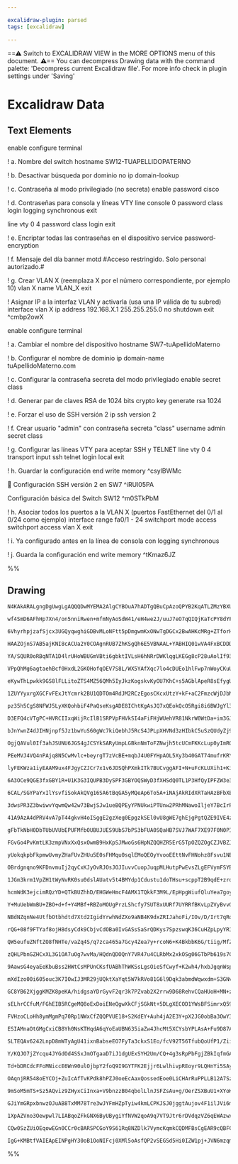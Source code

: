 ```yaml
---

excalidraw-plugin: parsed
tags: [excalidraw]

---
```

==⚠  Switch to EXCALIDRAW VIEW in the MORE OPTIONS menu of this document. ⚠== You can decompress Drawing data with the command palette: 'Decompress current Excalidraw file'. For more info check in plugin settings under 'Saving'


# Excalidraw Data

## Text Elements
enable
configure terminal

! a. Nombre del switch
hostname SW12-TUAPELLIDOPATERNO

! b. Desactivar búsqueda por dominio
no ip domain-lookup

! c. Contraseña al modo privilegiado (no secreta)
enable password cisco

! d. Contraseñas para consola y líneas VTY
line console 0
password class
login
logging synchronous
exit

line vty 0 4
password class
login
exit

! e. Encriptar todas las contraseñas en el dispositivo
service password-encryption

! f. Mensaje del día
banner motd #Acceso restringido. Solo personal autorizado.#

! g. Crear VLAN X (reemplaza X por el número correspondiente, por ejemplo 10)
vlan X
name VLAN_X
exit

! Asignar IP a la interfaz VLAN y activarla (usa una IP válida de tu subred)
interface vlan X
ip address 192.168.X.1 255.255.255.0
no shutdown
exit
 ^cmbp2owX

enable
configure terminal

! a. Cambiar el nombre del dispositivo
hostname SW7-tuApellidoMaterno

! b. Configurar el nombre de dominio
ip domain-name tuApellidoMaterno.com

! c. Configurar la contraseña secreta del modo privilegiado
enable secret class

! d. Generar par de claves RSA de 1024 bits
crypto key generate rsa
1024

! e. Forzar el uso de SSH versión 2
ip ssh version 2

! f. Crear usuario "admin" con contraseña secreta "class"
username admin secret class

! g. Configurar las líneas VTY para aceptar SSH y TELNET
line vty 0 4
transport input ssh telnet
login local
exit

! h. Guardar la configuración
end
write memory ^csylBWMc

🔧 Configuración SSH versión 2 en SW7 ^iRUl05PA

Configuración básica del Switch SW12 ^m0STkPbM


! h. Asociar todos los puertos a la VLAN X (puertos FastEthernet del 0/1 al 0/24 como ejemplo)
interface range fa0/1 - 24
switchport mode access
switchport access vlan X
exit

! i. Ya configurado antes en la línea de consola con logging synchronous

! j. Guarda la configuración
end
write memory ^tKmaz6JZ

%%
## Drawing
```compressed-json
N4KAkARALgngDgUwgLgAQQQDwMYEMA2AlgCYBOuA7hADTgQBuCpAzoQPYB2KqATLZMzYBXUtiRoIACyhQ4zZAHoFAc0JRJQgEYA6bGwC2CgF7N6hbEcK4OCtptbErHALRY8RMpWdx8Q1TdIEfARcZgRmBShcZQUebQBObR4aOiCEfQQOKGZuAG1wMFAwYogSbghsfU04HjYKAA0U4shYRHKoLCgmksxuZwBmAFZEgEZ4+IAOeIAGEf6ANgB2EYnF

wf4SmD6AFhHp7Xn4/on5nniRwen+mfmNyAoSdW41/eH4we2J/uuJ7eO7qQIQjKaTcPY8dYFSDWZTBbjTAHMKCkNgAawQAGE2Pg2KRygBiEYIIlE7qQTS4bCo5QooQcYhYnF4iTI6zMOC4QJZMkQABmhHw+AAyrA4RJBB4eUiUeiAOqPSTcPhQiDStEIEUwMXoCVlAG0kEccI5NAjAFsDnYNRbU3TBEqmnCOAASWIJtQuQAugDeeQMq7uBwhIKAYR

6VhyrhpjzafSjcx3UGQyqwghiGDBvMLoNFtt5pDmgwmKxONwTgDGCx2BwAHKcMRg+ZTforHjzfqh5gAETSHXTaF5BDCAM0wnpAFFghksong/gAUI4MRcH2wbntmsxqt5tNFgCiBxUYG5/u2FS09xB/hhyqOpguhJMrhNMEADocPQcfnKEQIVAdUh9DDAh33fABCVBcG0VA6yqQJUGIIJUGYB4oGwSR30kNgkQ4XAMlQIVZRGHhnAAFQAVQAQQABX

HAAZOjnS7AB5ajKNI8cACUa2Y0COAgnRUB7ZhKSgQh6E5VBNAAL+YABHIQ01wVA4FxBCDDDdh3w4NhUEIOB1P0XAw2cHE0UXPiIOwaCsSycgwgAR+UghUH0NhiF0uBSHEgUEFUXAPNQAAKHTkIQbBAiiABKd8nxfP8OQTChcWIVArWYPRLIQmzOFZRzQhUzllM/CVlJgVB8AAW6NAqADVSIATXfA8/xK7E/2md9EpQlK0vwUJmGath/CG5R/GUZC

YA/SQUR0oRBqNTA1D4lrUHoWBUGmVBti6gbktIVLsH6hNRrDWKlqgLKEGg8cP28uAolIf93IK460ty+yECc5hUEyX78AQwh2WwtRxLYd8wlIMwxEKpKUtcO74DEzgst5aCAFlMhEgArP9EIB4hKtwd8KQ4I0nrcqBUvxSjsDEQRUECaUw1UDzoKFbFPOLTgXNwIQoFxQgjACthtHxLLlBswJJNqujKJrVB6mCwJ0h8XBhcVlS1KQjhpIyFF3tIJn

VPpQhMg6agtaehBcf0HxdL2GKOHofqOEV7S8L/WX5YAfXqc7lo4cDUEo1hlFwp7nWoyCKuUsMAMHIxUG9hXytE8TOX64L5uUullKjtaAEOPGUxD/yEZCtECYgnfjphBxhl3rHdjh9Mg4gyGNVAxjiEYm20eptBGXhBkGJJR/HsfOrJ3TmA0Km6iDxbA5jShSM6co4rfD9OG/X9/yYIDcPwLKoJggxNHg/HkNQ9DMOwqBcPwwjiLIqjaIYpjWPYri

eKywThLpwkk9GS8lFLLitoZTS4MZ56QMh5IyJkzKogskvKyOU7KhC+s5AGblApeR8sEfygUQqz3CpFXATst4JT2r1dKmU0HZVQLZPK2CfocnIO9DgpVUDlSqjVH69UmocFWm1YIm1dpwwOn1Aap0l44jGizSa01ZrCAWlgQOzUwx/nWuVLaO0ODdX2odY6C0FFnWXpdRh11UC3QivpR6z1lw/Tep+Vh31fpuyQo4YGrAxL0BgZDaGNCpHEARhFJG

1ZUYYyxrgXGCFvFExJtYcmrk2BU1QDTOm4RdJM2RCzEgosCKcxUtzY+kF+aC2FmzcWjDJbMOlk9FOmsgoqztv1DWStVLWwBrrfWuk9BG3CCbRw5sECW26b9W29tu7TCdk3N2/syae2TnLGsfsA5WODqHYEEdUAF2UlnOupBE6rPlrwyC2B/GZ2UkFHOqA877OjvQYuJBS5/igBXZgVc0y1yyPXSkOjXYtzbgFTuCZu7xF7v3Qew8IRj3hZPbQ09Q

pz35h5CgS8NFWJ5LyXKQohbiF4PaQseKsgADE8IChtKgAsJQ7xQEokQcO5Rgi8i6BWJgYl3BMt2e0C0PI3HGXJgGNASZ5wqkFv4Ag697yb1wvFd8n497wQAkfECjCz6wUvnjJCKE1B3w4FhHCKyX4kQojReijEWJsQ4txXijCAHhCAZJUBCklKQIQdA7Suk24IOFaZNg5k4BZWsswj6WCnKQVwe5Ty3kzBEKsCQ1F5CEDRVigq8RRi6FAwYcHYgG

D3EFQ4cVTgPC+HVRCIIxqWijRcIlB1SRPVpFHVkSI4aFiFHjWUehVR81NkrW0WtDa+im3GJkSddtI1LFXRundBxkkBbONjj9Nxn0PF/W8UDVSfiwYQyYME2GzawmZAiQ9KJjC0aoExtwuJuqCZJI4KTVJlNqa03prk8I+SOCsyKRzHEpSWA8wBnzAW3lqmi1qcHepGJGlnIVkrVpCBVYdOUl07WvS9ZMAGbiY2nBRn/ImdraZAHHbvgWS3J+Xs1k

bJnYwnZ4dJIHNjnpf5Jz1bwYuS60gWc7kiQebhJ5RcS4JPLpXHVNd3zHIbkC5uSzQUdyZj9HuQ8YVDxHgiieiKUWz3nhirFF13w8lA2wTi4RCXcGRIpfc2iAASQIQQPm7uPAoABfDYRQShlAkNgZgWoABCsp0bYB5K0Il0AN4Al6GgLMixkXzASxCRYZx3g5gBDS5wIxthT36IsIYixFiHGGNMHg2wAQPGIE8NAOZ9gtniPMXYIw5g8AmMRAEkgH

OgjQAVul0If3ahJSUNU6JGS4gJCSYkSARyUmpLGBknNmToFZNwjh5tcUCmFKKcLup0yImROqeUlXFRoGVIWYbGotvlB2zGYQhpjRgnNJaa0YI7QAkdIuV07ovQ+j9AgUVqBxWhnDNF9AuBkj6jHMQeMs5kxneQ/2VACXfhDCmHuFUlYSxcBO8lzlVZOB1g/ESng4IeB2mJ710o3ZewXgHEOcZKpRx0mIJOdI5sYcSsLIuZcq5TTrk3PEXMxFBuQA

PEeMVJ4VQ4nPAjq8N5CwMvlc+beyrgT7zVcBE+mqbJ4U0FYHpAOL5Xy3b40GAT74mufrKRYzhPmUUQIKQp6MVxMB0v/DBKrJI60N7qqBrcYF+oMAGqj5c7dBA8GwJ3AEdK6AMKG93qvyBPSzmuyNykwgRTTe8mN+D42+WITA6hYUM9QAnQtfN0EADimQmCSQ4aJ1tjAfqcSFJRUT4JthSTUAtM9AtUDonKsoav5AOiMxEu+dvs7UDktxMLfX81dJ

lyFEKWza1iyEAAM9ux4FJgyCZJCr7x1v6JDSQhPXmkITk7BUCvggAFI+N+uFcKLUXih1+KimJv++eaLuVl37DC/tNUvCWePH8RPFdCqStOqRqQqThQFB6SSJfFfcqDiOiGsccUiWtHREdbad8ZbYGUgEvMMOAfmZCOeA+fAI0KxcxN2KXDVbFLKSQSvC/A6SSZPXeBPSkDfLFekd8CgbyEfDINyUgLYfUNeDeR8TNBAJVdg0Aj5Q+DXU+bXKoPXf

6A3OCe9QGE3fxGBY1R+U1K3G3IQUPB3DySPF3GBYOQSWyD3fXHSdQ0TL1P3HfQyIPFZW3e3cPMw0gaPPQfQOPcNL8DgpPUtTBfKAAqIBJbPONQhPyJNAvSQ8IoAxhAtVAKvcmWvSSMuBvcIVAZvVvMudvTvbIJVYQh6XSfvVAQfdIkfFgYmDgCfaxaCafUgWfVQ+fUTRAg/VgTfXgZwvfLo6sXoy9KWU/B5b5S/XSG/P/IOCAR/FPMI9PV/G/VtE

6CAL/SGYPaYxIlYsvfiSokAkQVg16SA6tBqGA5yMQeAp6To5A+iNAjAkRIdXRTaHAzBFbXEQgwxEg/ojoCgtNORCqM8OgwzRhRg1I5g5cYIrhD3K0TfDNYgXg/gv8QQ3EEQlUMlKAAlIwInYXPkXKSlICfAGlCnBlXlFlCQNlDldHLlcwAgMkrHJbAVAEIVbRUgf7QHSVbyaVfAWVJzDASQ6QwI2Qg+QCBQrXZhHXFQr3ew6+HxHdU3HQh+YPQia

3dwsPR3Z3bwiwvYqwmQw42w73BwjSJw1ueBQPEyYPNUkwiPTUnw2PRhMNawoIljeY7BcIrPNJHPGI/PDNJXP8RYwAnYrKFItImvJ6OvLI/qRvXIlvNvErDvXXYoxGMovvBAAfIfZ3UfOoho4OGxZo1opCdoxfZfAYno7fU00g/fDHQY8s4OK9WDUY8/CYt/aYh/T8J/ddNPVNCI5Yj/NYoMDY3/YgI+bYj/OpA4sAt6fhKtZOaAktS5BAK4giEs2

41A9AzA4dPRV4vA7pT44gkvH4oISggE2gzXeg0EpgzkSEl0vU8gWE7ghEjgPgtQZE9IVE4zSpMzVgbEyzUgazSXOzTrJzEYFzYodzAoTzSAbzdAQgTicifAaYQYNiULeAcLBXKLbgQYE4bQE4BLOYQYHgM4UrCnDLFYRIGYbYErK4JYUrfMU7EoCrKrWlb4bQXLFsJseIbLFsCEdrIC7gIYAEGEAbPbGUTEBbAkBAK4OYEYHkCkKkd7ekUbRbaAc

gFbTkNbH0DbTUbUVUbEPUFMfbOUBUJUES9UbS7bPS3bFUA0SQaHB7SVJ7WAF7XE97F0N0PIb0dE37dkiXQsMMRCEHW/foG7JnOy8XWHIbeHZ4JYaYU4ereIXHTHJUHcRK6sAnBsXnXLCYCYFrXcTsHsYIHnVAWXenQsRnCcKcNnY8CKyALnZ3BHEYPnQYMYQXUnGzQ8aqjnEoKXdEGXOnAEBXCQQAXg3AByXYCJhK4OXJX2rLLM8QIit1XgoF5PK

FGvGo4PvKmtLK3zmpVNxXxQsxOwmB9HxKpSJMwoGs6HpNZQQHZR5ErG5TpOZQZOgCZJVBZJFQRw5MLClQ12WuGrGqdNAM4J6M6Jmu2r+l2sEs/PMx/LQCs1Ku6sAuBC62cwhDcw8xVGgogH0GmCFFIlRGok0HRhQraBZEixVBBwGDy2RROE+CbD7kotOBIp2HbCHh4GWFKxK36D+Dy3K2Muq2mG2BwqWEWAFwmGaszB4pVA62RqcwEpVCEqJVxPO

yUokqkpbFkpmwUvmyZHaFUvZHUu5E0sFHMqu0sqlEMoQEOyYvooEEttNvFHNohz8Fsvu1NEe04KcttBctpDcq+08tJW8s+t8q82B0jEGBCrjDdoBxDoECittEGG+AhAFwp2rNLDQEmFSvx3rCJShQmGmC+GmHeHyupz6uvARvJEhxZ2nGyA8oXCXHqrXG2A3GasmEKwLvarFxjpqogB6pp2Kv6tvHEPQEBsOI2s0ELlYDwEiIIlvn3zNUWr+pHtv

OBrdgnqno9KFDnvmuIj2qyCxKJyOvRJOsJOJIuvvCuopJuqpMLHutpPwEvsZLgEFVymFSYB8p7p+uPiXogFHrvMmvXtpJnq3oNXnqInBwVuhu/KJXhvaoQHs1lrBFArAHAuKEgtKAR2gAAGkjIjB5gAApAALRJrQvJsLBBx3H6G0AIsmGOE+G2E4sK3Sz6EuHmASCorywKzyx4Dob5qO24EYe0AK04rIq4uIgpxlsc34tewVv6yVtMpG3EokEJEm

1JGm3krm1VpZH1tWyNvRK0su0dslAUatv5t4BMYdp1Cdustu1doTHsu+scppT2B9qdE+zrq8s9g/q6qgrDokFwAr0jqh2jq+siv7ouHzHeGbtHizoZNy1uGpMP3SqJVay+D+F2DRz8qp0Kv7pKpHCrsqpnA8c5wbqKsaubv53bAhA7AAo6vCp8d7rPF6svEHvl2Hv7IgjBNDjPBUKXWwkBPYUUgIP6cOWUmaUQ2IK5X6cpSRHHHUBd0AOvmmAUGH

hcmWdK3ejcimRQzYD+QTkBUZhhD/EHGWeHmcF4AMX1TQkkF3M9L/EpHpgWiufQluYea7goyWXPODkIGggahCI90CmsA6B+j+izmnPeXrWxBCMBMUR/R7Rmk4DUSymxkvJYJvKFLHq4PhMRJfNcjfOEMXvaeDi6cECtEXVjRcX6cmeGZ+lGc4wmaGYFh+hmagDmY628MWaQlOejU2liA718N0hth2b2YBRhlUsHwHu5fOdKwhjntubwXueyUnWeZu

Y+MuUebWmBU+ZBO+d+f+Y4MBf+RBZoMOUgPrzLShcfy7SUT8xUURf7UYRRfBKvLpZVyBvvOxafKRLxaELRNJX2thuJWOopVOrPqHovqeuututxweofsjZZFesLHevfuDs/q5N+qJb2JJZ6fJY8kpcGamdpZY3GeCmpaZan1CFZfmY5ZLyWZWZ5fWf5YMEFZI12akzYxk0OZ/WOajHrelcublbVYVfVeNFldAdeaVZ+g+YHUYR+dQD+ehINd0iBZy

NBdNZqnNe4UtfbOtbhdtd7Xtd2IgidYrwhNdZXo9aNB4K9dxZRIJahoFi/IOv/D/Irt7qRqkdNGQdQcKExswfqj2GxkGGYmCoGtQvaDIZ6GSqFuywKwhAqa+FaxqcLAy0uCFvzvJyhTbA+DbD4aYuWH2BOHifeG4okb4u61xMVvhBMa0fQHxEkpbA1vUdm0h1o5UrZF0ZvpKH5BNsMaseMYMtEutuO3McE7Mr490oE8LBsrCu7g9qtC9tmVcY+3c

rQG+08f9FTYaf8ojH8dsyCdk9CbjvCdOBa0IvGASsSaSrQDKys7SpzswqK36CuHZpLpyYR1gYZwKdZyKfqfru53CaarGF2Cic7s6tPGlxafLvPr5M6egm6bJaej6fzZUkZZGeLbWRaTLewnfBZbZYWdra5frbWb5c2ZbeFcJblQkDi5DlJd6YpYGdS8LZjizhLaCmy+Zcrfy5rZnu5ZK42YFe2faV2b3sxOfZa2DagAJOpXOvDcZXjfQEpLuppJ5

QW5eufuZNftZO8fNHTe/vaZq4S/q7zca465a7Gcy4Zea7y+rcoN6+K4BkbbK6G/tiig/MfZhqJTydqfgfI9RsGHRogr/fKAxAagAEUjBZQuw5JeQSGIO5UMKbPcsEhtx2wxgWrVhma0BnBKK4tnPMPCL8xthcOVRGKROFgqH87jhOLBazgmw1heLEG0B5bCwqO0BlbLa2P6P1aZLmPta2OdzDauPIAePNstQLKpOhtLbhOTKxP0RLHJP9LpPbHZO

zQHLPbnGZHCxXL3G1OA7uOg7wvMa/HQdnQDOQnY7VR47u4CLRbMx2xkOSg06GTbPb619s7CcwQTgub8xDg3O01+7POyrvOa72d/PG7ecKnW6QuPgwu/PJcmncnWn6V2npMDnxWe2pWLnKu+S0+xWjnJW+3s/JuD6lQj7/WQ3T7Zu2mI2+Ur7o3EnY3H71uX6sg362StPdvgQM2quYKO30+C+Tmi/St3vTNPvfz/zCwWoEHP3/vAe0HgfxR/NUR3J

9AawsG4eyaEeKbuBss2HWtCsMPUnCKsfUABhThWKSsLgsOieSfCwyf+K2wh4/hxbJgqnWspbCxJGUaWeSg2fNoaOSjOjgx2kqa0NGrHIAexzUpchhefIAxuLzNqS87aQnMxrbVVD20JO12Z2ndnsbu11eCnTXspz9rFMDeXjTvsbwCqRh8G5vXAd3QaapgEcSOXMEXS+CxNd+sTZJphUmAM1ksmTLzNkwD4edX2+TJnNXSqrx8SmAXBqkFxEahda

mXdIzo00i605ouc3K7IOwIJ3MR29jUQktXaYqt5W7kRVo81G6l9Dqk3abmdWqwxdm+S3GNvfWb4CwNub1Lbh9SN7fU9uMqfQRoJLzDs3mOgyBh92gYT8320/P7iBTRpgUMaflTBs6EWAYg6I+DCgNjGjBgdSaS2SDpABBzZZ9gfcQ/u2HFrfAkOzDbHi2Dx5X9hghPHDgk3v5mNvgiQZunQ0KyS0yOTPVAL/z6ywh5GcvMSrrWUYgCmODOLWpo0g

GC8YB62XjggKMZK8peKA/hidgsaYDrGyvF2qr3k7PZvab2X2rrw9D68RehvCQaHUoH+MN+ztKOrQMUEMCwQ8VdmnlkQpsCbOHAhzraHODZV6saWTGgIKKpB8Sg5VZnIU1rqHDaqpTQLlH2C5jBY+8g9wd1UT5l05cKfXvqqB8HaCp2WrHPuoPHZqt/BqIuTKYPG7l9uOJ9GbtYLm62Dr6y3Agg4LW5ODW+UQbbuQI8Hd99uiIgwViMnaatcRD7Mf

sELhrCCfuM/FGhEIB5RCgeMQ8oExDoiENeQgwXkCFjSGkNt+5DLgXECOD1YWsBFSimrxQ59B2acQfHtfyqHE8ahDFMxonRwoWcHeiwKYLFU/4lBv+ctCnP/w56iUueAw3nkMPAFM4BeOjIXhMLF46UsBPQmXgsJ6EK9AxKwnAe6C1ElALQGvZylsLcaqddhP2MgdCN8bHDQcdEGgWHxTDW9TgTWPYEcFTru8XeTwz3hnSyx5hZgrAz4QVUEEhCRB

FVHzoCLoHh8ymMgmPq70Rp1NWxCfZQQPVUE18+S2KdEY+Auh4jA2E3Y+pX2JG0obBa3OwY3ypF18n6tI9vjt05JMivBiIkcVyKfaBsfhIuD9oKO/bRCvMmDfBlAAoDUR8GcAfoGD034ZDFRUHE7KVgOC7B86uYUWgXWKEqhSK4wHChUJv44dhgeHETt+O0AMNMwiFPMJj0Z6z9FglHORtRx6GuieeYAljl6NGE+jxhxtf0RLxmHICDsqAxYVMP46

ESIAMnaOtGMgCxiCB8Yh0NsKTHqdA6qYoEaUBN635iaZw4JhcMt5XCYsbYPLAsA+Fu9D87Auzh7wyrtDWsewKYInX97fC+RwfUQQCJzGSCI+3cDsRCK7FHiexigvunCLfaDV0AEEOdguzdaHFDWwLOamCzNZZELWbBGgsNHGgQwpoB7OaDkF0E/0zJerRdkDWsmrsTWEBDdg5K3ZOSYW3afdgi08kTjD6Fg0NtXwRHzcVxvdckfYNW6pSaRm3Nvv

SLTEQAv6242LnpD8mWTyAgU41ixnBabseEO7FyTa3ckxS1Eo/fcV92T56TfubQoUfP1/ZiiJA9AeYFAGxi8hCGFAIQI+IizPishu/BYOaMzCTANwJWcYHlT/EsNyhBPbDsTywoU4H+zPfMCjytE8M6a/QFrDRMBBtCOht+ZCez0AF9DgB6EvniMLulQCDauE/RpMIDHLDZhxE+YaJzOwYCyJivKyhGLsZRj1hinFxgmJU7+0UxmnfKTp0Cq4Aaw2

Y/KQJO7jZYcqu4JYGdOd4SSxJmOTgaaD7iJ1dgUExSYH2Um/CQ+4g3sRpPbFgjZBkIqfmGAUGW9DJUXeES0AO6oAT2Z7dFhNU3yjjTJPM1FhAickCyuAJffEQlKr4kihxZIhvmJKb7UjE2JQZNh33ymFSeS3M3mS635nrUuCLU8fryMn7djOps/bqSKIX59T0AFeVELVH6CkBZQckWAWFnh6wCQcwwNhonUKyk48weWQ4LpIgCkU9RQEw0RCHFpg

Td+bDRCdcFFoMNiccE6Wn90ulOjbpY2foQ9I9GYTFK2Ejjr6LwlhivpREoyr9LQHnYi5SAyiSr2ongzCBUM4gXr1hl/YGRRw3TqDmYgoz2JaMvYIhPeDthssDw7aGWOkl7BiIcVP4I7ygpfCKZpsyuqpObHqSSgdVemS3XBFyDmZ+ktmbCI5nGT2mmQYGSUHIB6Cdx9IOKWXxlmziSSl1BcelKXGZTySq4nKXSLcHsStZP9A+UbJ5Evs5577I0AK

OAqnjRR548oEYCOj+ZuIcAfTvKPdk8hPZJ0oeEcAaxQossedEoe0LiCHArRuPPLLB12A7SzGjVMeNcB7hjABcu4K4PBJ/6OjrpAA1CZAO56Md3RZVYYRAOeljCNK70/CYgIonnZgxf076fLyWFVyqJtAs6XRI2FKcG5OwliaQLhnsSEZkYaiF3NplhMGqMwPLB8C+CWd8Z1YPGU7xLGEytJO4QWjlQuDkyhBv8v4WIN86qLgRUgpumvMZlBzRc+U

9mSoM5mTS+Sz5AQviz9ZHyxCiInxa+V9bnzzB04qbolLlnJSFZsAu+g/OerZSXBuU1+XYoKmeDtZQS71ne38XQgoGz7Q8X/PNknjIhKDM8VBUwbYB4g+DUgORH6BsBYeMCrfh7OeBF1IJUwPMLljOA/izpGWBhhMAOBX9FpEIprNzSjlEzEFFozijlWJ4rACRkAe0fxRoVdCUJ/0l0QwrdEYT+eec6AZwtJTwDPpVcvhSRNDHCKKJoisGfgMkWQz

GJiYmGRpxbnwzOJuAB8TxMM78Tre3wJYFmHZpTyiw4kmLCPKJSJ0jggtAujov4F1ilJVi6mbYsUErzQRTizsXHzSXuKBxnikyRACFlYqpZk4+ZXiRnFWC5xpI2+YrIMWUiEl/KZwUm1cEptNZGSn+l/IKWUyOpACpBqUtczgAA6t+OAHABFDO5uAnmaAB1gyCspEGGwBgGbAoD+ZWFWE56fiF5CKqlV3QCoCIBgHOgOg+gEUOsvlWbKJV2ANVebA

1XpAZVno3Oewpwl7LIABqoZFkGNX6ByUBygiYfNVW2qoA9q7VT9Jtr6rDVdqzVZ6qEWAzwx1q31e6s1WcQa5Yin1W6vtXMQnGDEtWaGvtXT5CVYbRNTGs1UpqxueK6Neqs1W8lYlKqm1XmvSD8qCClEI2HUA6wBRoRrqktfoFujEAK1KICgNWswacgW1RapNZqubV1BSI4HCQHNhVUZQUQgoRoGgFprUM9gidU4H3KawQrVQEUbEPgAajcBDgIFa

CQw0SzZUiOEqowEGn0CCr0cBARSPCGoY9S61Rq8NZDlk7VymcKqmkCQDMFBsCgEAR9cQBFCLkkpb67yMQHRhGDbofpIyRKvfW0d0G/mbEJg1IDKAKQQUYnHuF4CNVLY8Gy2K8De4AgzMP4fqMpWg2waeGCIXgM52Q1EbNo1DN7heuLXmwA1CAONcjG4S1rfQnsMzOGG8g/oj1hYahJYrfZHR9IDYlUFRj43fV+YLUEIRersC4wrkzAIULhDgD/rE

IgG+KMBtfVAIEApEINPgHY30oB1OoNIFcj0XMl5oAsfQP2vSEGSd5Hi0IZW1pj+JVN6mzqm5nACoM4BwQd0MAE5WuYgAA===
```
%%